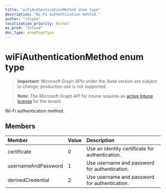 ```yaml
---
title: "wiFiAuthenticationMethod enum type"
description: "Wi-Fi authentication method."
author: "rolyon"
localization_priority: Normal
ms.prod: "Intune"
doc_type: enumPageType
---
```


# wiFiAuthenticationMethod enum type

> **Important:** Microsoft Graph APIs under the /beta version are subject to change; production use is not supported.

> **Note:** The Microsoft Graph API for Intune requires an [active Intune license](https://go.microsoft.com/fwlink/?linkid=839381) for the tenant.

Wi-Fi authentication method.

## Members
|Member|Value|Description|
|:---|:---|:---|
|certificate|0|Use an identity certificate for authentication.|
|usernameAndPassword|1|Use username and password for authentication.|
|derivedCredential|2|Use username and password for authentication.|




